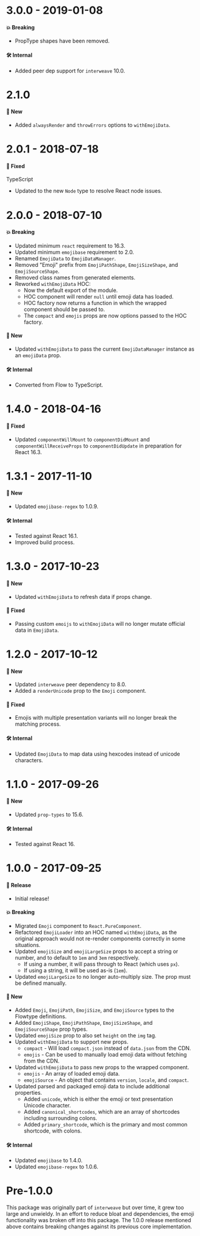 # 3.0.0 - 2019-01-08

#### 💥 Breaking

- PropType shapes have been removed.

#### 🛠 Internal

- Added peer dep support for `interweave` 10.0.

# 2.1.0

#### 🚀 New

- Added `alwaysRender` and `throwErrors` options to `withEmojiData`.

# 2.0.1 - 2018-07-18

#### 🐞 Fixed

TypeScript

- Updated to the new `Node` type to resolve React node issues.

# 2.0.0 - 2018-07-10

#### 💥 Breaking

- Updated minimum `react` requirement to 16.3.
- Updated minimum `emojibase` requirement to 2.0.
- Renamed `EmojiData` to `EmojiDataManager`.
- Removed "Emoji" prefix from `EmojiPathShape`, `EmojiSizeShape`, and `EmojiSourceShape`.
- Removed class names from generated elements.
- Reworked `withEmojiData` HOC:
  - Now the default export of the module.
  - HOC component will render `null` until emoji data has loaded.
  - HOC factory now returns a function in which the wrapped component should be passed to.
  - The `compact` and `emojis` props are now options passed to the HOC factory.

#### 🚀 New

- Updated `withEmojiData` to pass the current `EmojiDataManager` instance as an `emojiData` prop.

#### 🛠 Internal

- Converted from Flow to TypeScript.

# 1.4.0 - 2018-04-16

#### 🐞 Fixed

- Updated `componentWillMount` to `componentDidMount` and `componentWillReceiveProps` to
  `componentDidUpdate` in preparation for React 16.3.

# 1.3.1 - 2017-11-10

#### 🚀 New

- Updated `emojibase-regex` to 1.0.9.

#### 🛠 Internal

- Tested against React 16.1.
- Improved build process.

# 1.3.0 - 2017-10-23

#### 🚀 New

- Updated `withEmojiData` to refresh data if props change.

#### 🐞 Fixed

- Passing custom `emoijs` to `withEmojiData` will no longer mutate official data in `EmojiData`.

# 1.2.0 - 2017-10-12

#### 🚀 New

- Updated `interweave` peer dependency to 8.0.
- Added a `renderUnicode` prop to the `Emoji` component.

#### 🐞 Fixed

- Emojis with multiple presentation variants will no longer break the matching process.

#### 🛠 Internal

- Updated `EmojiData` to map data using hexcodes instead of unicode characters.

# 1.1.0 - 2017-09-26

#### 🚀 New

- Updated `prop-types` to 15.6.

#### 🛠 Internal

- Tested against React 16.

# 1.0.0 - 2017-09-25

#### 🎉 Release

- Initial release!

#### 💥 Breaking

- Migrated `Emoji` component to `React.PureComponent`.
- Refactored `EmojiLoader` into an HOC named `withEmojiData`, as the original approach would not
  re-render components correctly in some situations.
- Updated `emojiSize` and `emojiLargeSize` props to accept a string or number, and to default to
  `1em` and `3em` respectively.
  - If using a number, it will pass through to React (which uses `px`).
  - If using a string, it will be used as-is (`1em`).
- Updated `emojiLargeSize` to no longer auto-multiply size. The prop must be defined manually.

#### 🚀 New

- Added `Emoji`, `EmojiPath`, `EmojiSize`, and `EmojiSource` types to the Flowtype definitions.
- Added `EmojiShape`, `EmojiPathShape`, `EmojiSizeShape`, and `EmojiSourceShape` prop types.
- Updated `emojiSize` prop to also set `height` on the `img` tag.
- Updated `withEmojiData` to support new props.
  - `compact` - Will load `compact.json` instead of `data.json` from the CDN.
  - `emojis` - Can be used to manually load emoji data without fetching from the CDN.
- Updated `withEmojiData` to pass new props to the wrapped component.
  - `emojis` - An array of loaded emoji data.
  - `emojiSource` - An object that contains `version`, `locale`, and `compact`.
- Updated parsed and packaged emoji data to include additional properties.
  - Added `unicode`, which is either the emoji or text presentation Unicode character.
  - Added `canonical_shortcodes`, which are an array of shortcodes including surrounding colons.
  - Added `primary_shortcode`, which is the primary and most common shortcode, with colons.

#### 🛠 Internal

- Updated `emojibase` to 1.4.0.
- Updated `emojibase-regex` to 1.0.6.

# Pre-1.0.0

This package was originally part of `interweave` but over time, it grew too large and unwieldy. In
an effort to reduce bloat and dependencies, the emoji functionality was broken off into this
package. The 1.0.0 release mentioned above contains breaking changes against its previous core
implementation.
